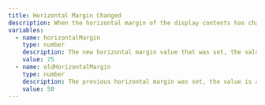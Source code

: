 ```yaml
---
title: Horizontal Margin Changed
description: When the horizontal margin of the display contents has changed
variables:
  - name: horizontalMargin
    type: number
    description: The new horizontal margin value that was set, the value is a whole percentage
    value: 75
  - name: oldHorizontalMargin
    type: number
    description: The previous horizontal margin was set, the value is a whole percentage
    value: 50
---
```

